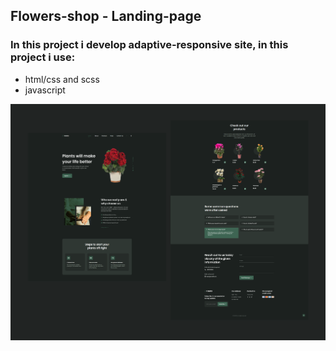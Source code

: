 ## Flowers-shop - Landing-page
### In this project i develop adaptive-responsive site, in this project i use:
+ html/css and scss
+ javascript


![Flowers-shop - Landing-page](/preview.png)
